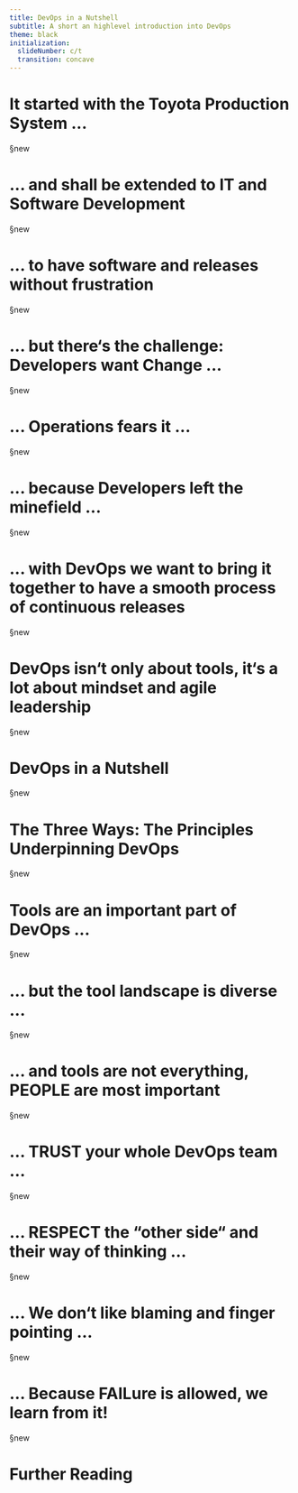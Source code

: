 ```yaml
---
title: DevOps in a Nutshell
subtitle: A short an highlevel introduction into DevOps
theme: black
initialization:
  slideNumber: c/t
  transition: concave
---
```


<!--<script src="https://use.fontawesome.com/bc0b7d3ca9.js"></script>-->
<!-- .slide: data-background-image="https://hbr.org/resources/images/article_assets/2016/04/apr16-01-459923514-1200x675.jpg" -->
# It started with the Toyota Production System ...

§new

# ... and shall be extended to IT and Software Development

§new

# ... to have software and releases without frustration

§new

# ... but there‘s the challenge: Developers want Change ...

§new

# ... Operations fears it ...

§new

# ... because Developers left the minefield ...

§new

# ... with DevOps we want to bring it together to have a smooth process of continuous releases

§new

# DevOps isn‘t only about tools, it‘s a lot about mindset and agile leadership

§new

# DevOps in a Nutshell

§new

# The Three Ways: The Principles Underpinning DevOps

§new

# Tools are an important part of DevOps ...

§new

# ... but the tool landscape is diverse ...

§new

# … and tools are not everything, PEOPLE are most important

§new

# … TRUST your whole DevOps team …

§new

# … RESPECT the “other side“ and their way of thinking …

§new

# ... We don‘t like blaming and finger pointing …

§new

# … Because FAILure is allowed, we learn from it!

§new

# Further Reading
